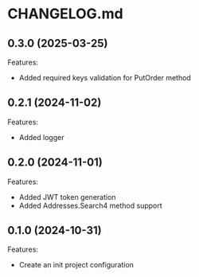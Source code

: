 # CHANGELOG.md

## 0.3.0 (2025-03-25)
Features:
- Added required keys validation for PutOrder method

## 0.2.1 (2024-11-02)
Features:
- Added logger

## 0.2.0 (2024-11-01)
Features:
- Added JWT token generation
- Added Addresses.Search4 method support

## 0.1.0 (2024-10-31)
Features: 
 - Create an init project configuration
